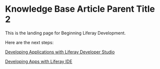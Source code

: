 # Knowledge Base Article Parent Title 2 [](id=knowledge-base-article-parent-title-2)

This is the landing page for Beginning Liferay Development.

Here are the next steps:

[Developing Applications with Liferay Developer Studio](https://www-ldn.liferay.com/develop/learning-paths/-/knowledge_base/developing-applications-with-liferay-developer-stu-lp-6-2-develop-learnpath)

[Developing Apps with Liferay IDE](https://www-ldn.liferay.com/develop/learning-paths/-/knowledge_base/developing-apps-with-liferay-ide-lp-6-2-develop-learnpath)
